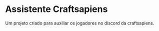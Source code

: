 # Assistente Craftsapiens 
Um projeto criado para auxiliar os jogadores no discord da craftsapiens.

